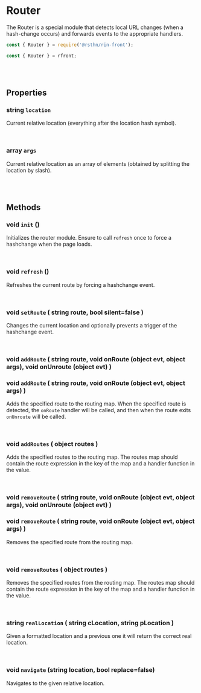# Router

The Router is a special module that detects local URL changes (when a hash-change occurs) and forwards events to the appropriate handlers.

```js
const { Router } = require('@rsthn/rin-front');
```

```js
const { Router } = rfront;
```

<br/>
<br/>

## Properties

### string `location`
Current relative location (everything after the location hash symbol).

<br/>

### array `args`
Current relative location as an array of elements (obtained by splitting the location by slash).

<br/>
<br/>

## Methods

### void `init` ()
Initializes the router module. Ensure to call `refresh` once to force a hashchange when the page loads.

<br/>

### void `refresh` ()
Refreshes the current route by forcing a hashchange event.

<br/>

### void `setRoute` ( string route, bool silent=false )
Changes the current location and optionally prevents a trigger of the hashchange event.

<br/>

### void `addRoute` ( string route, void onRoute (object evt, object args), void onUnroute (object evt) )
### void `addRoute` ( string route, void onRoute (object evt, object args) )
Adds the specified route to the routing map. When the specified route is detected, the `onRoute` handler will be called, and then when the route exits `onUnroute` will be called.

<br/>

### void `addRoutes` ( object routes )
Adds the specified routes to the routing map. The routes map should contain the route expression in the key of the map and a handler function in the value.

<br/>

### void `removeRoute` ( string route, void onRoute (object evt, object args), void onUnroute (object evt) )
### void `removeRoute` ( string route, void onRoute (object evt, object args) )
Removes the specified route from the routing map.

<br/>

### void `removeRoutes` ( object routes )
Removes the specified routes from the routing map. The routes map should contain the route expression in the key of the map and a handler function in the value.

<br/>

### string `realLocation` ( string cLocation, string pLocation )
Given a formatted location and a previous one it will return the correct real location.

<br/>

### void `navigate` (string location, bool replace=false)
Navigates to the given relative location.
